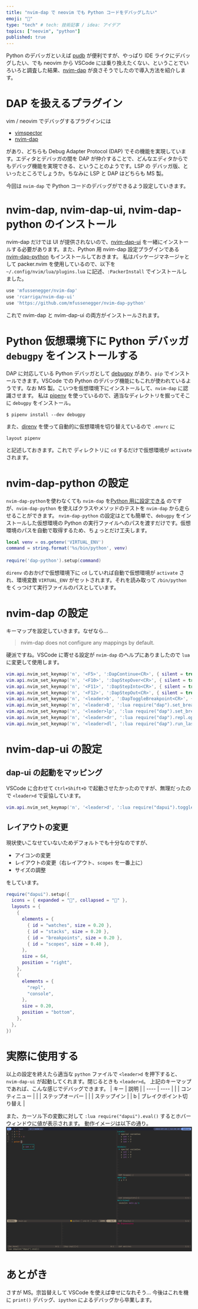 ```yaml
---
title: "nvim-dap で neovim でも Python コードをデバッグしたい"
emoji: "🐛"
type: "tech" # tech: 技術記事 / idea: アイデア
topics: ["neovim", "python"]
published: true
---
```

Python のデバッガといえば [pudb](https://github.com/inducer/pudb) が便利ですが、やっぱり IDE ライクにデバッグしたい、でも neovim から VSCode には乗り換えたくない、ということでいろいろと調査した結果、[nvim-dap]() が良さそうでしたので導入方法を紹介します。

# DAP を扱えるプラグイン
vim / neovim でデバッグするプラグインには

- [vimspector](https://github.com/puremourning/vimspector/)
- [nvim-dap](https://github.com/mfussenegger/nvim-dap/)

があり、どちらも Debug Adapter Protocol (DAP) でその機能を実現しています。エディタとデバッガの間を DAP が仲介することで、どんなエディタからでもデバッグ機能を実現できる、ということのようです。LSP の デバッガ版、といったところでしょうか。ちなみに LSP と DAP はどちらも MS 製。

今回は `nvim-dap` で Python コードのデバッグができるよう設定していきます。

# nvim-dap, nvim-dap-ui, nvim-dap-python のインストール
nvim-dap だけでは UI が提供されないので、[nvim-dap-ui](https://github.com/rcarriga/nvim-dap-ui) を一緒にインストールする必要があります。また、Python 用 nvim-dap 設定プラグインである [nvim-dap-python](https://github.com/mfussenegger/nvim-dap-python) もインストールしておきます。
私はパッケージマネージャとして packer.nvim を使用しているので、以下を `~/.config/nvim/lua/plugins.lua` に記述、`:PackerInstall` でインストールしました。
```lua
use 'mfussenegger/nvim-dap'
use 'rcarriga/nvim-dap-ui'
use 'https://github.com/mfussenegger/nvim-dap-python'
```
これで nvim-dap と nvim-dap-ui の両方がインストールされます。

# Python 仮想環境下に Python デバッガ `debugpy` をインストールする
DAP に対応している Python デバッガとして [debugpy](https://github.com/microsoft/debugpy) があり、`pip` でインストールできます。VSCode での Python のデバッグ機能にもこれが使われているようです。なお MS 製。こいつを仮想環境下にインストールして、`nvim-dap` に認識させます。
私は [pipenv](https://pipenv.pypa.io/en/latest/) を使っているので、適当なディレクトリを掘ってそこに `debugpy` をインストール。
```console
$ pipenv install --dev debugpy
```
また、[direnv](https://github.com/direnv/direnv) を使って自動的に仮想環境を切り替えているので `.envrc` に
```
layout pipenv
```
と記述しておきます。これで ディレクトリに `cd` するだけで仮想環境が `activate` されます。

# nvim-dap-python の設定
`nvim-dap-python`を使わなくても `nvim-dap` を[Python 用に設定できる](https://github.com/mfussenegger/nvim-dap/wiki/Debug-Adapter-installation#Python) のですが、`nvim-dap-python` を使えばクラスやメソッドのテストを `nvim-dap` から走らせることができます。
`nvim-dap-python` の設定はとても簡単で、`debugpy` をインストールした仮想環境の Python の実行ファイルへのパスを渡すだけです。仮想環境のパスを自動で取得するため、ちょっとだけ工夫します。
```lua
local venv = os.getenv('VIRTUAL_ENV')
command = string.format('%s/bin/python', venv)

require('dap-python').setup(command)
```
`direnv` のおかげで仮想環境下に `cd` していれば自動で仮想環境が `activate` され、環境変数 `VIRTUAL_ENV` がセットされます。それを読み取って `/bin/python` をくっつけて実行ファイルのパスとしています。

# nvim-dap の設定
キーマップを設定していきます。なぜなら...
> nvim-dap does not configure any mappings by default.

硬派ですね。VSCode に寄せる設定が `nvim-dap` のヘルプにありましたので `lua` に変更して使用します。
```lua
vim.api.nvim_set_keymap('n', '<F5>', ':DapContinue<CR>', { silent = true })
vim.api.nvim_set_keymap('n', '<F10>', ':DapStepOver<CR>', { silent = true })
vim.api.nvim_set_keymap('n', '<F11>', ':DapStepInto<CR>', { silent = true })
vim.api.nvim_set_keymap('n', '<F12>', ':DapStepOut<CR>', { silent = true })
vim.api.nvim_set_keymap('n', '<leader>b', ':DapToggleBreakpoint<CR>', { silent = true })
vim.api.nvim_set_keymap('n', '<leader>B', ':lua require("dap").set_breakpoint(nil, nil, vim.fn.input("Breakpoint condition: "))<CR>', { silent = true })
vim.api.nvim_set_keymap('n', '<leader>lp', ':lua require("dap").set_breakpoint(nil, nil, vim.fn.input("Log point message: "))<CR>', { silent = true })
vim.api.nvim_set_keymap('n', '<leader>dr', ':lua require("dap").repl.open()<CR>', { silent = true })
vim.api.nvim_set_keymap('n', '<leader>dl', ':lua require("dap").run_last()<CR>', { silent = true })
```

# nvim-dap-ui の設定
## dap-ui の起動をマッピング
VSCode に合わせて `Ctrl+Shift+D` で起動させたかったのですが、無理だったので `<leader>d` で妥協しています。

```lua
vim.api.nvim_set_keymap('n', '<leader>d', ':lua require("dapui").toggle()<CR>', {})
```

## レイアウトの変更
現状使いこなせていないためデフォルトでも十分なのですが、

- アイコンの変更
- レイアウトの変更（右レイアウト、`scopes` を一番上に）
- サイズの調整

をしています。
```lua
require("dapui").setup({
  icons = { expanded = "", collapsed = "" },
  layouts = {
    {
      elements = {
        { id = "watches", size = 0.20 },
        { id = "stacks", size = 0.20 },
        { id = "breakpoints", size = 0.20 },
        { id = "scopes", size = 0.40 },
      },
      size = 64,
      position = "right",
    },
    {
      elements = {
        "repl",
        "console",
      },
      size = 0.20,
      position = "bottom",
    },
  },
})
```

# 実際に使用する
以上の設定を終えたら適当な `python` ファイルで `<leader>d` を押下すると、`nvim-dap-ui` が起動してくれます。閉じるときも `<leader>d`。
上記のキーマップであれば、こんな感じでデバッグできます。
| キー | 説明 |
| ---- | ---- |
| <F5> | コンティニュー |
| <F10> | ステップオーバー |
| <F12> | ステップイン |
| <leader>b | ブレイクポイント切り替え |

また、カーソル下の変数に対して `:lua require("dapui").eval()` するとホバーウィンドウに値が表示されます。
動作イメージは以下の通り。
![](/images/06eabde3811d870c3ef48d99dd81b196.png)



# あとがき
さすが MS。宗旨替えして VSCode を使えば幸せになれそう...
今後はこれを機に `print()` デバッグ、`ipython` によるデバッグから卒業します。
